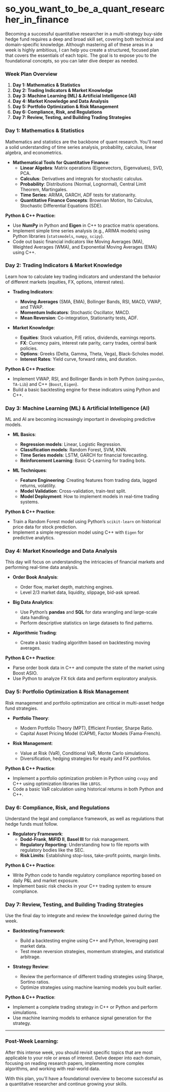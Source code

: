 # so_you_want_to_be_a_quant_researcher_in_finance

Becoming a successful quantitative researcher in a multi-strategy buy-side hedge fund requires a deep and broad skill set, covering both technical and domain-specific knowledge. Although mastering all of these areas in a week is highly ambitious, I can help you create a structured, focused plan that covers the essentials of each topic. The goal is to expose you to the foundational concepts, so you can later dive deeper as needed.

### **Week Plan Overview**

1. **Day 1: Mathematics & Statistics**
2. **Day 2: Trading Indicators & Market Knowledge**
3. **Day 3: Machine Learning (ML) & Artificial Intelligence (AI)**
4. **Day 4: Market Knowledge and Data Analysis**
5. **Day 5: Portfolio Optimization & Risk Management**
6. **Day 6: Compliance, Risk, and Regulations**
7. **Day 7: Review, Testing, and Building Trading Strategies**

### **Day 1: Mathematics & Statistics**
Mathematics and statistics are the backbone of quant research. You'll need a solid understanding of time series analysis, probability, calculus, linear algebra, and econometrics.

- **Mathematical Tools for Quantitative Finance**:
  - **Linear Algebra**: Matrix operations (Eigenvectors, Eigenvalues), SVD, PCA.
  - **Calculus**: Derivatives and integrals for stochastic calculus.
  - **Probability**: Distributions (Normal, Lognormal), Central Limit Theorem, Martingales.
  - **Time Series**: ARIMA, GARCH, ADF tests for stationarity.
  - **Quantitative Finance Concepts**: Brownian Motion, Ito Calculus, Stochastic Differential Equations (SDE).

**Python & C++ Practice:**
- Use **NumPy** in Python and **Eigen** in C++ to practice matrix operations.
- Implement simple time series analysis (e.g., ARIMA models) using Python libraries (`statsmodels`, `numpy`, `scipy`).
- Code out basic financial indicators like Moving Averages (MA), Weighted Averages (WMA), and Exponential Moving Averages (EMA) using C++.

### **Day 2: Trading Indicators & Market Knowledge**
Learn how to calculate key trading indicators and understand the behavior of different markets (equities, FX, options, interest rates).

- **Trading Indicators**:
  - **Moving Averages** (SMA, EMA), Bollinger Bands, RSI, MACD, VWAP, and TWAP.
  - **Momentum Indicators**: Stochastic Oscillator, MACD.
  - **Mean Reversion**: Co-integration, Stationarity tests, ADF.
  
- **Market Knowledge**:
  - **Equities**: Stock valuation, P/E ratios, dividends, earnings reports.
  - **FX**: Currency pairs, interest rate parity, carry trades, central bank policies.
  - **Options**: Greeks (Delta, Gamma, Theta, Vega), Black-Scholes model.
  - **Interest Rates**: Yield curve, forward rates, and duration.

**Python & C++ Practice**:
- Implement VWAP, RSI, and Bollinger Bands in both Python (using `pandas`, `TA-Lib`) and C++ (`Boost`, `Eigen`).
- Build a basic backtesting engine for these indicators using Python and C++.

### **Day 3: Machine Learning (ML) & Artificial Intelligence (AI)**
ML and AI are becoming increasingly important in developing predictive models.

- **ML Basics**:
  - **Regression models**: Linear, Logistic Regression.
  - **Classification models**: Random Forest, SVM, KNN.
  - **Time Series models**: LSTM, GARCH for financial forecasting.
  - **Reinforcement Learning**: Basic Q-Learning for trading bots.

- **ML Techniques**:
  - **Feature Engineering**: Creating features from trading data, lagged returns, volatility.
  - **Model Validation**: Cross-validation, train-test split.
  - **Model Deployment**: How to implement models in real-time trading systems.

**Python & C++ Practice**:
- Train a Random Forest model using Python’s `scikit-learn` on historical price data for stock prediction.
- Implement a simple regression model using C++ with `Eigen` for predictive analytics.

### **Day 4: Market Knowledge and Data Analysis**
This day will focus on understanding the intricacies of financial markets and performing real-time data analysis.

- **Order Book Analysis**:
  - Order flow, market depth, matching engines.
  - Level 2/3 market data, liquidity, slippage, bid-ask spread.
  
- **Big Data Analytics**:
  - Use Python’s **pandas** and **SQL** for data wrangling and large-scale data handling.
  - Perform descriptive statistics on large datasets to find patterns.
  
- **Algorithmic Trading**:
  - Create a basic trading algorithm based on backtesting moving averages.

**Python & C++ Practice**:
- Parse order book data in C++ and compute the state of the market using Boost ASIO.
- Use Python to analyze FX tick data and perform exploratory analysis.

### **Day 5: Portfolio Optimization & Risk Management**
Risk management and portfolio optimization are critical in multi-asset hedge fund strategies.

- **Portfolio Theory**:
  - Modern Portfolio Theory (MPT), Efficient Frontier, Sharpe Ratio.
  - Capital Asset Pricing Model (CAPM), Factor Models (Fama-French).

- **Risk Management**:
  - Value at Risk (VaR), Conditional VaR, Monte Carlo simulations.
  - Diversification, hedging strategies for equity and FX portfolios.

**Python & C++ Practice**:
- Implement a portfolio optimization problem in Python using `cvxpy` and C++ using optimization libraries like `LBFGS`.
- Code a basic VaR calculation using historical returns in both Python and C++.

### **Day 6: Compliance, Risk, and Regulations**
Understand the legal and compliance framework, as well as regulations that hedge funds must follow.

- **Regulatory Framework**:
  - **Dodd-Frank**, **MiFID II**, **Basel III** for risk management.
  - **Regulatory Reporting**: Understanding how to file reports with regulatory bodies like the SEC.
  - **Risk Limits**: Establishing stop-loss, take-profit points, margin limits.

**Python & C++ Practice**:
- Write Python code to handle regulatory compliance reporting based on daily P&L and market exposure.
- Implement basic risk checks in your C++ trading system to ensure compliance.

### **Day 7: Review, Testing, and Building Trading Strategies**
Use the final day to integrate and review the knowledge gained during the week.

- **Backtesting Framework**:
  - Build a backtesting engine using C++ and Python, leveraging past market data.
  - Test mean reversion strategies, momentum strategies, and statistical arbitrage.

- **Strategy Review**:
  - Review the performance of different trading strategies using Sharpe, Sortino ratios.
  - Optimize strategies using machine learning models you built earlier.

**Python & C++ Practice**:
- Implement a complete trading strategy in C++ or Python and perform simulations.
- Use machine learning models to enhance signal generation for the strategy.

---

### **Post-Week Learning**:
After this intense week, you should revisit specific topics that are most applicable to your role or areas of interest. Delve deeper into each domain, focusing on reading research papers, implementing more complex algorithms, and working with real-world data.

With this plan, you'll have a foundational overview to become successful as a quantitative researcher and continue growing your skills.
